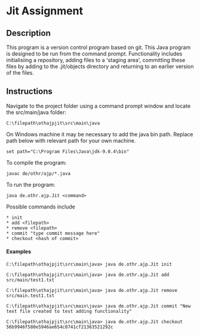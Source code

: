 # Jit Assignment

## Description
This program is a version control program based on git. This Java program is designed to be run from the command prompt. Functionality includes initialisiing a repository, adding files to a 'staging area', committing these files by adding to the .jit/objects directory and returning to an earlier version of the files. 

## Instructions

Navigate to the project folder using a command prompt window and locate the src/main/java folder:

```
C:\filepath\othajpjit\src\main\java
```

On Windows machine it may be necessary to add the java bin path. Replace path below with relevant path for your own machine.

```
set path="C:\Program Files\Java\jdk-9.0.4\bin"
```
To compile the program: 

```
javac de/othr/ajp/*.java
```

To run the program:

```
java de.othr.ajp.Jit <command>
```

Possible commands include
```
* init 
* add <filepath>
* remove <filepath>
* commit "type commit message here"
* checkout <hash of commit>
```

#### Examples
```
C:\filepath\othajpjit\src\main\java> java de.othr.ajp.Jit init

C:\filepath\othajpjit\src\main\java> java de.othr.ajp.Jit add src/main/test1.txt

C:\filepath\othajpjit\src\main\java> java de.othr.ajp.Jit remove src/main.test1.txt

C:\filepath\othajpjit\src\main\java> java de.othr.ajp.Jit commit "New text file created to test adding functionality"

C:\filepath\othajpjit\src\main\java> java de.othr.ajp.Jit checkout 56b9946f580e5946ae654c0741cf21363521292c

```

